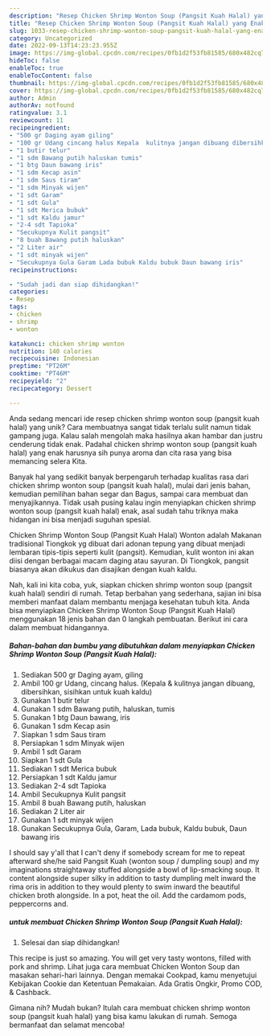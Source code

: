 ```yaml
---
description: "Resep Chicken Shrimp Wonton Soup (Pangsit Kuah Halal) yang Enak"
title: "Resep Chicken Shrimp Wonton Soup (Pangsit Kuah Halal) yang Enak"
slug: 1033-resep-chicken-shrimp-wonton-soup-pangsit-kuah-halal-yang-enak
category: Uncategorized
date: 2022-09-13T14:23:23.955Z
image: https://img-global.cpcdn.com/recipes/0fb1d2f53fb81585/680x482cq70/chicken-shrimp-wonton-soup-pangsit-kuah-halal-foto-resep-utama.jpg
hideToc: false
enableToc: true
enableTocContent: false
thumbnail: https://img-global.cpcdn.com/recipes/0fb1d2f53fb81585/680x482cq70/chicken-shrimp-wonton-soup-pangsit-kuah-halal-foto-resep-utama.jpg
cover: https://img-global.cpcdn.com/recipes/0fb1d2f53fb81585/680x482cq70/chicken-shrimp-wonton-soup-pangsit-kuah-halal-foto-resep-utama.jpg
author: Admin
authorAv: notfound
ratingvalue: 3.1
reviewcount: 11
recipeingredient:
- "500 gr Daging ayam giling"
- "100 gr Udang cincang halus Kepala  kulitnya jangan dibuang dibersihkan sisihkan untuk kuah kaldu"
- "1 butir telur"
- "1 sdm Bawang putih haluskan tumis"
- "1 btg Daun bawang iris"
- "1 sdm Kecap asin"
- "1 sdm Saus tiram"
- "1 sdm Minyak wijen"
- "1 sdt Garam"
- "1 sdt Gula"
- "1 sdt Merica bubuk"
- "1 sdt Kaldu jamur"
- "2-4 sdt Tapioka"
- "Secukupnya Kulit pangsit"
- "8 buah Bawang putih haluskan"
- "2 Liter air"
- "1 sdt minyak wijen"
- "Secukupnya Gula Garam Lada bubuk Kaldu bubuk Daun bawang iris"
recipeinstructions:

- "Sudah jadi dan siap dihidangkan!"
categories:
- Resep
tags:
- chicken
- shrimp
- wonton

katakunci: chicken shrimp wonton 
nutrition: 140 calories
recipecuisine: Indonesian
preptime: "PT26M"
cooktime: "PT46M"
recipeyield: "2"
recipecategory: Dessert

---
```





Anda sedang mencari ide resep chicken shrimp wonton soup (pangsit kuah halal) yang unik? Cara membuatnya sangat tidak terlalu sulit namun tidak gampang juga. Kalau salah mengolah maka hasilnya akan hambar dan justru cenderung tidak enak. Padahal chicken shrimp wonton soup (pangsit kuah halal) yang enak harusnya sih punya aroma dan cita rasa yang bisa memancing selera Kita.





Banyak hal yang sedikit banyak berpengaruh terhadap kualitas rasa dari chicken shrimp wonton soup (pangsit kuah halal), mulai dari jenis bahan, kemudian pemilihan bahan segar dan Bagus, sampai cara membuat dan menyajikannya. Tidak usah pusing kalau ingin menyiapkan chicken shrimp wonton soup (pangsit kuah halal) enak,      asal sudah tahu triknya maka hidangan ini bisa menjadi suguhan spesial.














Chicken Shrimp Wonton Soup (Pangsit Kuah Halal) Wonton adalah Makanan tradisional Tiongkok yg dibuat dari adonan tepung yang dibuat menjadi lembaran tipis-tipis seperti kulit (pangsit). Kemudian, kulit wonton ini akan diisi dengan berbagai macam daging atau sayuran. Di Tiongkok, pangsit biasanya akan dikukus dan disajikan dengan kuah kaldu.






Nah, kali ini kita coba, yuk, siapkan chicken shrimp wonton soup (pangsit kuah halal) sendiri di rumah. Tetap berbahan yang sederhana, sajian ini bisa memberi manfaat dalam membantu menjaga kesehatan tubuh kita. Anda bisa menyiapkan Chicken Shrimp Wonton Soup (Pangsit Kuah Halal) menggunakan 18 jenis bahan dan 0 langkah pembuatan. Berikut ini cara dalam membuat hidangannya.

<!--inarticleads1-->

##### Bahan-bahan dan bumbu yang dibutuhkan dalam menyiapkan Chicken Shrimp Wonton Soup (Pangsit Kuah Halal):

1. Sediakan 500 gr Daging ayam, giling
1. Ambil 100 gr Udang, cincang halus. (Kepala &amp; kulitnya jangan dibuang, dibersihkan, sisihkan untuk kuah kaldu)
1. Gunakan 1 butir telur
1. Gunakan 1 sdm Bawang putih, haluskan, tumis
1. Gunakan 1 btg Daun bawang, iris
1. Gunakan 1 sdm Kecap asin
1. Siapkan 1 sdm Saus tiram
1. Persiapkan 1 sdm Minyak wijen
1. Ambil 1 sdt Garam
1. Siapkan 1 sdt Gula
1. Sediakan 1 sdt Merica bubuk
1. Persiapkan 1 sdt Kaldu jamur
1. Sediakan 2-4 sdt Tapioka
1. Ambil Secukupnya Kulit pangsit
1. Ambil 8 buah Bawang putih, haluskan
1. Sediakan 2 Liter air
1. Gunakan 1 sdt minyak wijen
1. Gunakan Secukupnya Gula, Garam, Lada bubuk, Kaldu bubuk, Daun bawang iris


I should say y&#39;all that I can&#39;t deny if somebody scream for me to repeat afterward she/he said Pangsit Kuah (wonton soup / dumpling soup) and my imaginations straightaway stuffed alongside a bowl of lip-smacking soup. It content alongside super silky in addition to tasty dumpling melt inward the rima oris in addition to they would plenty to swim inward the beautiful chicken broth alongside. In a pot, heat the oil. Add the cardamom pods, peppercorns and. 

<!--inarticleads2-->

#####  untuk membuat Chicken Shrimp Wonton Soup (Pangsit Kuah Halal):


1. Selesai dan siap dihidangkan!

This recipe is just so amazing. You will get very tasty wontons, filled with pork and shrimp. Lihat juga cara membuat Chicken Wonton Soup dan masakan sehari-hari lainnya. Dengan memakai Cookpad, kamu menyetujui Kebijakan Cookie dan Ketentuan Pemakaian. Ada Gratis Ongkir, Promo COD, &amp; Cashback. 

Gimana nih? Mudah bukan? Itulah cara membuat chicken shrimp wonton soup (pangsit kuah halal) yang bisa kamu lakukan di rumah. Semoga bermanfaat dan selamat mencoba!
